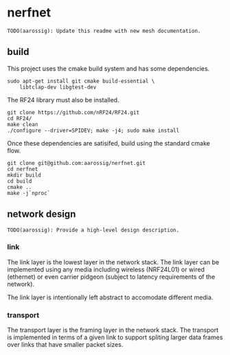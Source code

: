 # nerfnet

```
TODO(aarossig): Update this readme with new mesh documentation.
```

## build

This project uses the cmake build system and has some dependencies.

```
sudo apt-get install git cmake build-essential \
    libtclap-dev libgtest-dev
```

The RF24 library must also be installed.

```
git clone https://github.com/nRF24/RF24.git
cd RF24/
make clean
./configure --driver=SPIDEV; make -j4; sudo make install
```

Once these dependencies are satisifed, build using the standard cmake flow.

```
git clone git@github.com:aarossig/nerfnet.git
cd nerfnet
mkdir build
cd build
cmake ..
make -j`nproc`
```

## network design

```
TODO(aarossig): Provide a high-level design description.
```

### link 

The link layer is the lowest layer in the network stack. The link layer can be
implemented using any media including wireless (NRF24L01) or wired (ethernet)
or even carrier pidgeon (subject to latency requirements of the network).

The link layer is intentionally left abstract to accomodate different media.

### transport

The transport layer is the framing layer in the network stack. The transport is
implemented in terms of a given link to support spliting larger data frames over
links that have smaller packet sizes.
